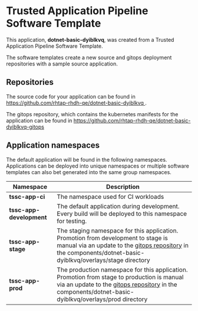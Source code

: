 # Trusted Application Pipeline Software Template

This application, **dotnet-basic-dyiblkvq**, was created from a Trusted Application Pipeline Software Template.

The software templates create a new source and gitops deployment repositories with a sample source application. 

## Repositories

The source code for your application can be found in [https://github.com/rhtap-rhdh-qe/dotnet-basic-dyiblkvq ](https://github.com/rhtap-rhdh-qe/dotnet-basic-dyiblkvq ).
 
The gitops repository, which contains the kubernetes manifests for the application can be found in 
[https://github.com/rhtap-rhdh-qe/dotnet-basic-dyiblkvq-gitops ](https://github.com/rhtap-rhdh-qe/dotnet-basic-dyiblkvq-gitops ) 

## Application namespaces 

The default application will be found in the following namespaces. Applications can be deployed into unique namespaces or multiple software templates can also bet generated into the same group namespaces.  

|  Namespace   |  Description   |  
| -------- | -------- |
| **tssc-app-ci** | The namespace used for CI workloads |
| **tssc-app-development** | The default application during development. Every build will be deployed to this namespace for testing. |
| **tssc-app-stage** | The staging namespace for this application. Promotion from development to stage is manual via an update to the [gitops repository](https://github.com/rhtap-rhdh-qe/dotnet-basic-dyiblkvq-gitops ) in the components/dotnet-basic-dyiblkvq/overlays/stage directory |
| **tssc-app-prod** | The production namespace for this application. Promotion from stage to production is manual via an update to the [gitops repository](https://github.com/rhtap-rhdh-qe/dotnet-basic-dyiblkvq-gitops ) in the components/dotnet-basic-dyiblkvq/overlays/prod directory |